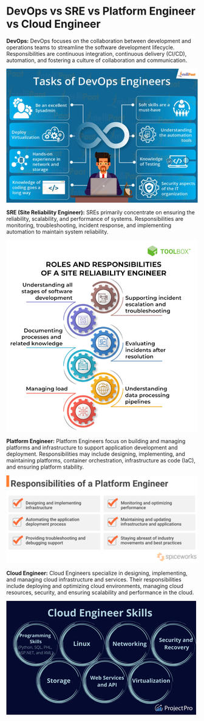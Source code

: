 # DevOps vs SRE vs Platform Engineer vs Cloud Engineer

**DevOps:**
DevOps focuses on the collaboration between development and operations teams to streamline the software development lifecycle.
Responsibilities are continuous integration, continuous delivery (CI/CD), automation, and fostering a culture of collaboration and communication.

![devops.webp](DevOps%20vs%20SRE%20vs%20Platform%20Engineer%20vs%20Cloud%20Engine%20033006a2096d4bad8111fa1d4ed71aa0/devops.webp)

**SRE (Site Reliability Engineer):**
SREs primarily concentrate on ensuring the reliability, scalability, and performance of systems.
Responsibilities are monitoring, troubleshooting, incident response, and implementing automation to maintain system reliability.

![SRE.png](DevOps%20vs%20SRE%20vs%20Platform%20Engineer%20vs%20Cloud%20Engine%20033006a2096d4bad8111fa1d4ed71aa0/SRE.png)

**Platform Engineer:**
Platform Engineers focus on building and managing platforms and infrastructure to support application development and deployment.
Responsibilities may include designing, implementing, and maintaining platforms, container orchestration, infrastructure as code (IaC), and ensuring platform stability.

![platform.png](DevOps%20vs%20SRE%20vs%20Platform%20Engineer%20vs%20Cloud%20Engine%20033006a2096d4bad8111fa1d4ed71aa0/platform.png)

**Cloud Engineer:**
Cloud Engineers specialize in designing, implementing, and managing cloud infrastructure and services.
Their responsibilities include deploying and optimizing cloud environments, managing cloud resources, security, and ensuring scalability and performance in the cloud.

![cloud.png](DevOps%20vs%20SRE%20vs%20Platform%20Engineer%20vs%20Cloud%20Engine%20033006a2096d4bad8111fa1d4ed71aa0/cloud.png)